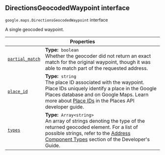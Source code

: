 
<h2 id="DirectionsGeocodedWaypoint">DirectionsGeocodedWaypoint interface</h2>
<p>
<code><span itemprop="path">google.maps</span>.<span itemprop="name">DirectionsGeocodedWaypoint</span></code>
interface
</p>
<p>A single geocoded waypoint.</p>
<div class="devsite-table-wrapper"><table class="properties responsive" summary="interface DirectionsGeocodedWaypoint - Properties">
<thead>
<tr><th colspan="2">Properties</th>
</tr></thead>
<tbody>
<tr id="DirectionsGeocodedWaypoint.partial_match">
<td itemprop="property"><code><a class="secret-link" href="#DirectionsGeocodedWaypoint.partial_match"><span>partial_match</span></a></code></td>
<td><div><strong>Type:</strong>&nbsp; <code>boolean</code></div>
<div class="desc">Whether the geocoder did not return an exact match for the original waypoint, though it was able to match part of the requested address.</div></td>
</tr>
<tr id="DirectionsGeocodedWaypoint.place_id">
<td itemprop="property"><code><a class="secret-link" href="#DirectionsGeocodedWaypoint.place_id"><span>place_id</span></a></code></td>
<td><div><strong>Type:</strong>&nbsp; <code>string</code></div>
<div class="desc">The place ID associated with the waypoint. Place IDs uniquely identify a place in the Google Places database and on Google Maps. Learn more about <a href="https://developers.google.com/places/place-id">Place IDs</a> in the Places API developer guide.</div></td>
</tr>
<tr id="DirectionsGeocodedWaypoint.types">
<td itemprop="property"><code><a class="secret-link" href="#DirectionsGeocodedWaypoint.types"><span>types</span></a></code></td>
<td><div><strong>Type:</strong>&nbsp; <code>Array&lt;string&gt;</code></div>
<div class="desc">An array of strings denoting the type of the returned geocoded element. For a list of possible strings, refer to the <a href="https://developers.google.com/maps/documentation/javascript/geocoding#GeocodingAddressTypes"> Address Component Types</a> section of the Developer's Guide.</div></td>
</tr>
</tbody>
</table></div>
